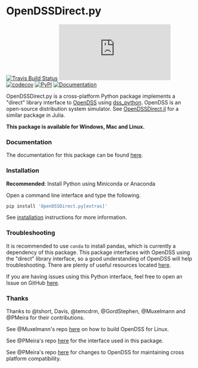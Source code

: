 # OpenDSSDirect.py
[![Travis Build Status](https://travis-ci.com/dss-extensions/OpenDSSDirect.py.svg?branch=master)](https://travis-ci.com/dss-extensions/OpenDSSDirect.py)
[![Appveyor Build Status](https://ci.appveyor.com/api/projects/status/github/dss-extensions/OpenDSSDirect.py?branch=master&svg=true)](https://ci.appveyor.com/project/PMeira/opendssdirect-py)
[![codecov](https://codecov.io/gh/dss-extensions/OpenDSSDirect.py/branch/master/graph/badge.svg)](https://codecov.io/gh/dss-extensions/OpenDSSDirect.py)
[![PyPI](https://img.shields.io/pypi/v/OpenDSSDirect.py.svg)](https://pypi.python.org/pypi/OpenDSSDirect.py/)
[![Documentation](https://img.shields.io/badge/docs-ready-blue.svg)](http://dss-extensions.github.io/OpenDSSDirect.py)

OpenDSSDirect.py is a cross-platform Python package implements a "direct" library interface to [OpenDSS](http://smartgrid.epri.com/SimulationTool.aspx) using [dss_python](https://github.com/dss-extensions/dss_python/).
OpenDSS is an open-source distribution system simulator. See [OpenDSSDirect.jl](https://github.com/dss-extensions/OpenDSSDirect.jl) for a similar package in Julia.

**This package is available for Windows, Mac and Linux.**

### Documentation

The documentation for this package can be found [here](http://dss-extensions.github.io/OpenDSSDirect.py).

### Installation

**Recommended**: Install Python using Miniconda or Anaconda

Open a command line interface and type the following.

```bash
pip install 'OpenDSSDirect.py[extras]'
```

See [installation](https://dss-extensions.github.io/OpenDSSDirect.py/notebooks/Installation.html) instructions for more information.

### Troubleshooting

It is recommended to use `conda` to install pandas, which is currently a dependency of this package.
This package interfaces with OpenDSS using the "direct" library interface, so a good understanding of OpenDSS will help troubleshooting.
There are plenty of useful resources located [here](https://sourceforge.net/p/electricdss/code/HEAD/tree/trunk/Doc/).

If you are having issues using this Python interface, feel free to open an Issue on GitHub [here](https://github.com/dss-extensions/OpenDSSDirect.py/issues/new).

### Thanks

Thanks to @tshort, Davis, @temcdrm, @GordStephen, @Muxelmann and @PMeira for their contributions.

See @Muxelmann's repo [here](https://github.com/Muxelmann/OpenDSSDirect.make) on how to build OpenDSS for Linux.

See @PMeira's repo [here](https://github.com/dss-extensions/dss_python) for the interface used in this package.

See @PMeira's repo [here](https://github.com/dss-extensions/electricdss-src) for changes to OpenDSS for maintaining cross platform compatibility.
